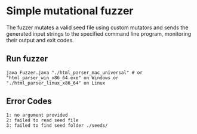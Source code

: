 # Simple mutational fuzzer

The fuzzer mutates a valid seed file using custom mutators and sends the generated input strings to the specified
command line program, monitoring their output and exit codes.

## Run fuzzer

```shell
java Fuzzer.java "./html_parser_mac_universal" # or "html_parser_win_x86_64.exe" on Windows or "./html_parser_linux_x86_64" on Linux
```

## Error Codes
```
1: no argument provided
2: failed to read seed file
3: failed to find seed folder ./seeds/
```